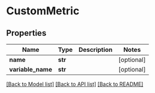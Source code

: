 # CustomMetric

## Properties
Name | Type | Description | Notes
------------ | ------------- | ------------- | -------------
**name** | **str** |  | [optional] 
**variable_name** | **str** |  | [optional] 

[[Back to Model list]](../README.md#documentation-for-models) [[Back to API list]](../README.md#documentation-for-api-endpoints) [[Back to README]](../README.md)


